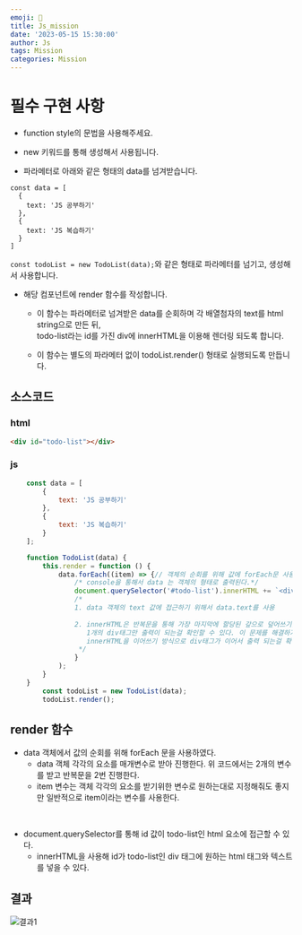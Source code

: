 ```yaml
---
emoji: 📝
title: Js_mission 
date: '2023-05-15 15:30:00'
author: Js 
tags: Mission 
categories: Mission  
---
```


# 필수 구현 사항 
+ function style의 문법을 사용해주세요.   

+ new 키워드를 통해 생성해서 사용됩니다.   

+ 파라메터로 아래와 같은 형태의 data를 넘겨받습니다. 

```
const data = [
  {
    text: 'JS 공부하기'
  },
  {
    text: 'JS 복습하기'
  }
]

```

`const todoList = new TodoList(data);`와 같은 형태로 파라메터를 넘기고, 생성해서 사용합니다.

+ 해당 컴포넌트에 render 함수를 작성합니다.
    
    + 이 함수는 파라메터로 넘겨받은 data를 순회하며 각 배열첨자의 text를 html string으로 만든 뒤,   
      todo-list라는 id를 가진 div에 innerHTML을 이용해 렌더링 되도록 합니다.

    + 이 함수는 별도의 파라메터 없이 todoList.render() 형태로 실행되도록 만듭니다.


## 소스코드 

### html
```html 
<div id="todo-list"></div> 
``` 

### js
```js 
    const data = [
        {
            text: 'JS 공부하기'
        },
        {
            text: 'JS 복습하기'
        }
    ];

    function TodoList(data) {
        this.render = function () {
            data.forEach((item) => {// 객체의 순회를 위해 값에 forEach문 사용 
                /* console을 통해서 data 는 객체의 형태로 출력된다.*/
                document.querySelector('#todo-list').innerHTML += `<div> 오늘의 할 일은 ${item.text} 입니다!!</div>`;
                /* 
                1. data 객체의 text 값에 접근하기 위해서 data.text를 사용 
                    
                2. innerHTML은 반복문을 통해 가장 마지막에 할당된 갚으로 덮어쓰기를 진행하기 때문에 =만 사용한다면 
                   1개의 div태그만 출력이 되는걸 확인할 수 있다. 이 문제를 해결하기 위해서는 +=를 사용해 
                   innerHTML을 이어쓰기 방식으로 div태그가 이어서 출력 되는걸 확인 가능하다  
                 */
                }
            );
        }
    }
        const todoList = new TodoList(data);
        todoList.render();
``` 

## render 함수 
+ data 객체에서 값의 순회를 위해 forEach 문을 사용하였다. 
    + data 객체 각각의 요소를 매개변수로 받아 진행한다. 위 코드에서는 2개의 변수를 받고 반복문을 2번 진행한다.      
    + item 변수는 객체 각각의 요소를 받기위한 변수로 원하는대로 지정해줘도 좋지만 일반적으로 item이라는 변수를 사용한다.    
<br>

+ document.querySelector를 통해 id 값이 todo-list인 html 요소에 접근할 수 있다. 
    + innerHTML을 사용해 id가 todo-list인 div 태그에 원하는 html 태그와 텍스트를 넣을 수 있다.   

## 결과 
![결과1](mission_result/결과1.png)

```toc
``` 